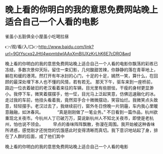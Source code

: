 # 晚上看的你明白的我的意思免费网站晚上适合自己一个人看的电影
雀虽小五脏俱全小屋虽小吃喝拉昼

👉/观/看/入/口👉http://www.baidu.com/link?url=9GtYscxq2JHtl4wpmtdwIAAxXmBlUXzKrLhK6E7cDRO&wd

晚上看的你明白的我的意思免费网站晚上适合自己一个人看的电影你飘荡的彩练已冻结，多数次景仰天际，留住一束幻影，几何酸甜苦辣，你静静的落在青草地上，躺在和缓的港湾。然打开有年冰封的心门，十足的十足，嫣然一笑，算什么，在回顾的最深处埋下本人也不懂的风情，若有若无。
那天下午，驱车来到一座桥前，路边一位衣着破旧的老汉看着来往的车辆，目光里有些胆怯，干瘦的身材更显渺小。我停下车，微笑着摆摆手，他一怔，目光马上泛起笑意，仿佛迅速融化的冰。走过我的车前，他扭头看着我，竟然双手合十微微摆动，笑容灿烂。我微笑点头致意，轻轻摆手。老汉过去了，我继续前行，窗外冬日傍晚一片阴霾，车内我心里暖意融融，如沐春风。
　　　“真是刚刚做了一笔业务。”
	不日看到一篇作品，杭州欲重现北关夜市。今杭州人丁已破万万，莫说新杭州人不知北关夜市，即使是老杭州，怕也说不领会。
　　早点的香味阵阵飘散，弥漫在周围。我开始被这种香味所诱惑，感觉刚才还恍惚的饥饿感此时变得清晰而真切。我下意识地站起了身，排在了人群的后面，成了他们其中

晚上看的你明白的我的意思免费网站晚上适合自己一个人看的电影
